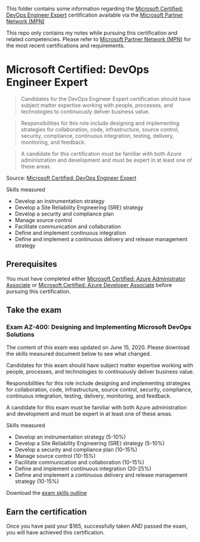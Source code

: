 This folder contains some information regarding the [Microsoft Certified: DevOps Engineer Expert](https://docs.microsoft.com/en-us/learn/certifications/devops-engineer?wt.mc_id=learningredirect_certs-web-wwl) certification available via the [Microsoft Partner Network (MPN)](https://partner.microsoft.com/en-US/)

This repo only contains my notes while pursuing this certification and related competencies. Please refer to [Microsoft Partner Network (MPN)](https://partner.microsoft.com/en-US/) for the most recent certifications and requirements.

# Microsoft Certified: DevOps Engineer Expert

> Candidates for the DevOps Engineer Expert certification should have subject matter expertise working with people, processes, and technologies to continuously deliver business value.

> Responsibilities for this role include designing and implementing strategies for collaboration, code, infrastructure, source control, security, compliance, continuous integration, testing, delivery, monitoring, and feedback.

> A candidate for this certification must be familiar with both Azure administration and development and must be expert in at least one of these areas.

Source: [Microsoft Certified: DevOps Engineer Expert](https://docs.microsoft.com/en-us/learn/certifications/devops-engineer?wt.mc_id=learningredirect_certs-web-wwl)

Skills measured

- Develop an instrumentation strategy
- Develop a Site Reliability Engineering (SRE) strategy
- Develop a security and compliance plan
- Manage source control
- Facilitate communication and collaboration
- Define and implement continuous integration
- Define and implement a continuous delivery and release management strategy

## Prerequisites

You must have completed either [Microsoft Certified: Azure Administrator Associate](https://docs.microsoft.com/en-us/learn/certifications/azure-administrator) or [Microsoft Certified: Azure Developer Associate](https://docs.microsoft.com/en-us/learn/certifications/azure-developer) before pursuing this certification.

## Take the exam

### Exam AZ-400: Designing and Implementing Microsoft DevOps Solutions

The content of this exam was updated on June 15, 2020. Please download the skills measured document below to see what changed.

Candidates for this exam should have subject matter expertise working with people, processes, and technologies to continuously deliver business value.

Responsibilities for this role include designing and implementing strategies for collaboration, code, infrastructure, source control, security, compliance, continuous integration, testing, delivery, monitoring, and feedback.

A candidate for this exam must be familiar with both Azure administration and development and must be expert in at least one of these areas.

Skills measured

- Develop an instrumentation strategy (5-10%)
- Develop a Site Reliability Engineering (SRE) strategy (5-10%)
- Develop a security and compliance plan (10-15%)
- Manage source control (10-15%)
- Facilitate communication and collaboration (10-15%)
- Define and implement continuous integration (20-25%)
- Define and implement a continuous delivery and release management strategy (10-15%)

Download the [exam skills outline](https://query.prod.cms.rt.microsoft.com/cms/api/am/binary/RE3VP8d)

## Earn the certification

Once you have paid your \$165, successfully taken AND passed the exam, you will have achieved this certification.
